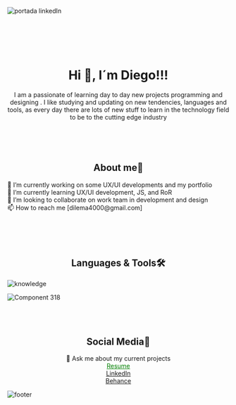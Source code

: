 ![portada linkedIn](https://github.com/DIGORACCOON4279/DIGORACCOON4279/assets/88150970/7b89ca38-4816-4c8e-89d8-b183614af8f0)

</br></br></br></br>
<div aling="center">
    <h1 align="center">Hi 👋, I´m Diego!!!</h1>
<p align="center">I am a passionate of learning day to day new projects programming and designing . I like studying and updating on new tendencies, languages and tools, as every day there are lots of new stuff to learn in the technology field to be to the cutting edge industry</p>
</div>
</br></br></br>

<div align="center">
    <h2>About me🚀</h2>
    <div align="left">
        🔭 I’m currently working on some UX/UI developments and my portfolio </br>
        🌱 I’m currently learning UX/UI development, JS, and RoR </br>
        👯 I’m looking to collaborate on work team in development and design </br>
        📫 How to reach me [dilema4000@gmail.com]
    </div>
</div>
</br></br></br></br>

<h2 align="center">Languages & Tools🛠</h2>

![knowledge](https://github.com/DIGORACCOON4279/DIGORACCOON4279/assets/88150970/cbbb2a0b-e602-4173-a6be-eca7d52124b6)

![Component 318](https://github.com/DIGORACCOON4279/DIGORACCOON4279/assets/88150970/bdbccc56-966a-43f5-ad94-3493a4163211)
</br></br></br></br>

<div align="center">
    <h2>Social Media📱</h2>
    💬 Ask me about my current projects </br>
        <a style="color:green;" href="https://www.canva.com/design/DAEsDw2MN44/Qz8u92eqiV8Tdmnq5npKqg/view?website#1:resume-english">
            Resume
        </a> </br>
        <a href="https://www.linkedin.com/in/diegomarinmora/">
            LinkedIn
        </a> </br>
        <a href="https://www.behance.net/diegomarin21">
            Behance
         </a>
</div>


![footer](https://github.com/DIGORACCOON4279/DIGORACCOON4279/assets/88150970/7f8b5ae3-5a13-414d-a38e-d06eaafaff63)

